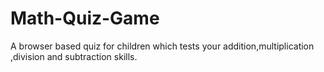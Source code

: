 # Math-Quiz-Game
A browser based quiz for children which tests your addition,multiplication ,division and subtraction skills.
